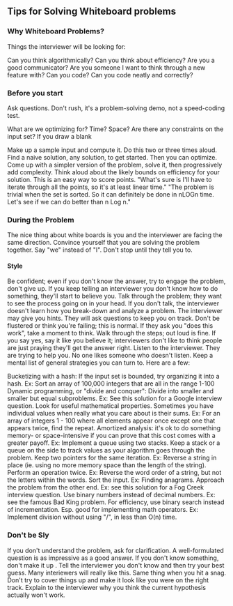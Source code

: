 ## Tips for Solving Whiteboard problems

### Why Whiteboard Problems?
Things the interviewer will be looking for:

Can you think algorithmically? Can you think about efficiency?
Are you a good communicator? Are you someone I want to think through a new feature with?
Can you code? Can you code neatly and correctly?

### Before you start
Ask questions. Don't rush, it's a problem-solving demo, not a speed-coding test.

What are we optimizing for? Time? Space?
Are there any constraints on the input set?
If you draw a blank

Make up a sample input and compute it. Do this two or three times aloud.
Find a naive solution, any solution, to get started. Then you can optimize.
Come up with a simpler version of the problem, solve it, then progressively add complexity.
Think aloud about the likely bounds on efficiency for your solution.
This is an easy way to score points.
"What's sure is I'll have to iterate through all the points, so it's at least linear time."
"The problem is trivial when the set is sorted. So it can definitely be done in nLOGn time. Let's see if we can do better than n Log n."

### During the Problem
The nice thing about white boards is you and the interviewer are facing the same direction.
Convince yourself that you are solving the problem together. Say "we" instead of "I".
Don't stop until they tell you to.

#### Style
Be confident; even if you don't know the answer, try to engage the problem, don't give up. If you keep telling an interviewer you don't know how to do something, they'll start to believe you.
Talk through the problem; they want to see the process going on in your head. If you don't talk, the interviewer doesn't learn how you break-down and analyze a problem.
The interviewer may give you hints. They will ask questions to keep you on track. Don't be flustered or think you're failing; this is normal.
If they ask you "does this work", take a moment to think. Walk through the steps; out loud is fine. If you say yes, say it like you believe it; interviewers don't like to think people are just praying they'll get the answer right.
Listen to the interviewer. They are trying to help you. No one likes someone who doesn't listen.
Keep a mental list of general strategies you can turn to. Here are a few:

Bucketizing with a hash: If the input set is bounded, try organizing it into a hash.
Ex: Sort an array of 100,000 integers that are all in the range 1-100
Dynamic programming, or "divide and conquer": Divide into smaller and smaller but equal subproblems.
Ex: See this solution for a Google interview question.
Look for useful mathematical properties.
Sometimes you have individual values when really what you care about is their sums.
Ex: For an array of integers 1 - 100 where all elements appear once except one that appears twice, find the repeat.
Amortized analysis: it's ok to do something memory- or space-intensive if you can prove that this cost comes with a greater payoff.
Ex: Implement a queue using two stacks.
Keep a stack or a queue on the side to track values as your algorithm goes through the problem.
Keep two pointers for the same iteration.
Ex: Reverse a string in place (ie. using no more memory space than the length of the string).
Perform an operation twice.
Ex: Reverse the word order of a string, but not the letters within the words.
Sort the input.
Ex: Finding anagrams.
Approach the problem from the other end.
Ex: see this solution for a Fog Creek interview question.
Use binary numbers instead of decimal numbers.
Ex: see the famous Bad King problem.
For efficiency, use binary search instead of incrementation. Esp. good for implementing math operators.
Ex: Implement division without using "/", in less than O(n) time.

### Don't be Sly
If you don't understand the problem, ask for clarification. A well-formulated question
is as impressive as a good answer. If you don't know something, don't make it up
. Tell the interviewer you don't know and then try your best guess. Many interiewers
will really like this. Same thing when you hit a snag. Don't try to cover things
up and make it look like you were on the right track. Explain to the interviewer
why you think the current hypothesis actually won't work.